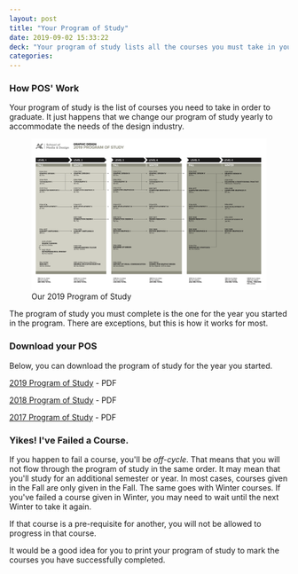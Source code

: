 ```yaml
---
layout: post
title: "Your Program of Study"
date: 2019-09-02 15:33:22
deck: "Your program of study lists all the courses you must take in your three-year stay in the program in order to graduate. We'll support you, but in the end, it is your responsibility to ensure that you have taken these courses."
categories:
---
```

### How POS' Work

Your program of study is the list of courses you need to take in order to graduate. It just happens that we change our program of study yearly to accommodate the needs of the design industry.

  <figure>
<img src="/images-thefeed/2019-program-of-study.png" class="size100 borderlightgrey1" alt="Our 2019 Program of Study">    
  <figcaption>
    Our 2019 Program of Study
  </figcaption>
  </figure>

The program of study you must complete is the one for the year you started in the program. There are exceptions, but this is how it works for most.

### Download your POS

Below, you can download the program of study for the year you started.

<a href="https://www.dropbox.com/s/7svqc9uz3k77mbo/Graphic-Design-Program-of-Study-2019.pdf?dl=1" class="fw600">2019 Program of Study</a> - <span class="small">PDF</span>

<a href="https://www.dropbox.com/s/925w5ylk1xqjv6u/Graphic-Design-Program-of-Study-2018.pdf?dl=1" class="fw600">2018 Program of Study</a> - <span class="small">PDF</span>

<a href="https://www.dropbox.com/s/v4480r0833pdj9n/Graphic-Design-Program-of-Study-2017.pdf?dl=1" class="fw600">2017 Program of Study</a> - <span class="small">PDF</span>

### Yikes! I've Failed a Course.

If you happen to fail a course, you'll be <em>off-cycle</em>. That means that you will not flow through the program of study in the same order. It may mean that you'll study for an additional semester or year. In most cases, courses given in the Fall are only given in the Fall. The same goes with Winter courses. If you've failed a course given in Winter, you may need to wait until the next Winter to take it again.

If that course is a pre-requisite for another, you will not be allowed to progress in that course.

<div class="attentionbox reminder">
    It would be a good idea for you to print your program of study to mark the courses you have successfully completed.
</div>
